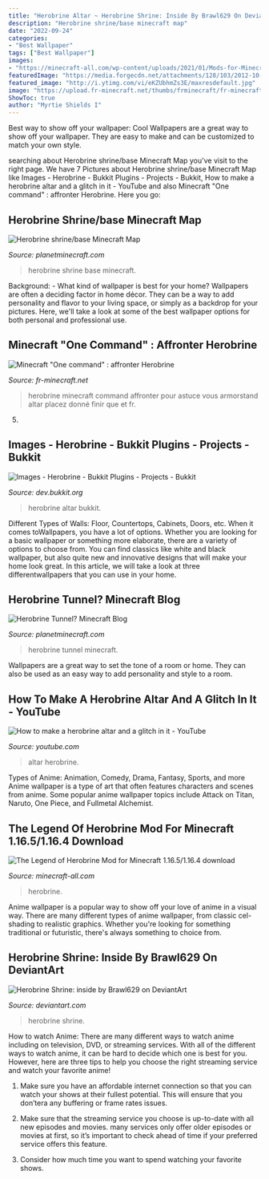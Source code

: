 ```yaml
---
title: "Herobrine Altar ~ Herobrine Shrine: Inside By Brawl629 On Deviantart"
description: "Herobrine shrine/base minecraft map"
date: "2022-09-24"
categories:
- "Best Wallpaper"
tags: ["Best Wallpaper"]
images:
- "https://minecraft-all.com/wp-content/uploads/2021/01/Mods-for-Minecraft-download-768x379.png"
featuredImage: "https://media.forgecdn.net/attachments/128/103/2012-10-18_07.40.53.png"
featured_image: "http://i.ytimg.com/vi/eKZUbhmZs3E/maxresdefault.jpg"
image: "https://upload.fr-minecraft.net/thumbs/frminecraft/fr-minecraft_9VFB_2015-07-26-20-23-06.png"
ShowToc: true
author: "Myrtie Shields I"
---
```



Best way to show off your wallpaper:
Cool Wallpapers are a great way to show off your wallpaper. They are easy to make and can be customized to match your own style.

	

		
searching about Herobrine shrine/base Minecraft Map you've visit to the right page. We have 7 Pictures about Herobrine shrine/base Minecraft Map like Images - Herobrine - Bukkit Plugins - Projects - Bukkit, How to make a herobrine altar and a glitch in it - YouTube and also Minecraft &quot;One command&quot; : affronter Herobrine. Here you go:
		
    
## Herobrine Shrine/base Minecraft Map

<img loading=lazy src="https://static.planetminecraft.com/files/resource_media/screenshot/1220/2012-05-20_073512_2312679.jpg" onerror="this.onerror=null;this.src='https://tse2.mm.bing.net/th?id=OIP.S8X8ZRjUxoQVp42P9NqCiwHaEj&amp;pid=15.1';" alt="Herobrine shrine/base Minecraft Map">

_Source: planetminecraft.com_

>herobrine shrine base minecraft. 

	

Background: - What kind of wallpaper is best for your home?
Wallpapers are often a deciding factor in home décor. They can be a way to add personality and flavor to your living space, or simply as a backdrop for your pictures. Here, we'll take a look at some of the best wallpaper options for both personal and professional use.

    
## Minecraft &quot;One Command&quot; : Affronter Herobrine

<img loading=lazy src="https://upload.fr-minecraft.net/thumbs/frminecraft/fr-minecraft_9VFB_2015-07-26-20-23-06.png" onerror="this.onerror=null;this.src='https://tse3.mm.bing.net/th?id=OIP.HZohekyo4jjSNBSyrIYx2wHaD3&amp;pid=15.1';" alt="Minecraft &quot;One command&quot; : affronter Herobrine">

_Source: fr-minecraft.net_

>herobrine minecraft command affronter pour astuce vous armorstand altar placez donné finir que et fr. 

	

5.

    
## Images - Herobrine - Bukkit Plugins - Projects - Bukkit

<img loading=lazy src="https://media.forgecdn.net/attachments/128/103/2012-10-18_07.40.53.png" onerror="this.onerror=null;this.src='https://tse4.mm.bing.net/th?id=OIP.1wGNigdsf9dzh33yIJTqkAHaEK&amp;pid=15.1';" alt="Images - Herobrine - Bukkit Plugins - Projects - Bukkit">

_Source: dev.bukkit.org_

>herobrine altar bukkit. 

	

Different Types of Walls: Floor, Countertops, Cabinets, Doors, etc.
When it comes toWallpapers, you have a lot of options. Whether you are looking for a basic wallpaper or something more elaborate, there are a variety of options to choose from. You can find classics like white and black wallpaper, but also quite new and innovative designs that will make your home look great. In this article, we will take a look at three differentwallpapers that you can use in your home.

    
## Herobrine Tunnel? Minecraft Blog

<img loading=lazy src="https://static.planetminecraft.com/files/resource_media/screenshot/1130/2011-07-28_115606_232006.jpg" onerror="this.onerror=null;this.src='https://tse2.mm.bing.net/th?id=OIP.fZZreEkD93F2dQznUtTx-QHaFJ&amp;pid=15.1';" alt="Herobrine Tunnel? Minecraft Blog">

_Source: planetminecraft.com_

>herobrine tunnel minecraft. 

	

Wallpapers are a great way to set the tone of a room or home. They can also be used as an easy way to add personality and style to a room.

    
## How To Make A Herobrine Altar And A Glitch In It - YouTube

<img loading=lazy src="http://i.ytimg.com/vi/eKZUbhmZs3E/maxresdefault.jpg" onerror="this.onerror=null;this.src='https://tse4.mm.bing.net/th?id=OIP.eaTTHPG1hmnwwshcY0nZIQHaEK&amp;pid=15.1';" alt="How to make a herobrine altar and a glitch in it - YouTube">

_Source: youtube.com_

>altar herobrine. 

	

Types of Anime: Animation, Comedy, Drama, Fantasy, Sports, and more
Anime wallpaper is a type of art that often features characters and scenes from anime. Some popular anime wallpaper topics include Attack on Titan, Naruto, One Piece, and Fullmetal Alchemist.

    
## The Legend Of Herobrine Mod For Minecraft 1.16.5/1.16.4 Download

<img loading=lazy src="https://minecraft-all.com/wp-content/uploads/2021/01/Mods-for-Minecraft-download-768x379.png" onerror="this.onerror=null;this.src='https://tse2.mm.bing.net/th?id=OIP.Qyzvf9JfQ3SvFtxE_btUbAHaDp&amp;pid=15.1';" alt="The Legend of Herobrine Mod for Minecraft 1.16.5/1.16.4 download">

_Source: minecraft-all.com_

>herobrine. 

	

Anime wallpaper is a popular way to show off your love of anime in a visual way. There are many different types of anime wallpaper, from classic cel-shading to realistic graphics. Whether you're looking for something traditional or futuristic, there's always something to choice from.

    
## Herobrine Shrine: Inside By Brawl629 On DeviantArt

<img loading=lazy src="https://img00.deviantart.net/d1a9/i/2011/248/b/e/herobrine_shrine__inside_by_brawl629-d490sl0.jpg" onerror="this.onerror=null;this.src='https://tse1.mm.bing.net/th?id=OIP.B9iR90gtjdHizkzFnv82-gHaFj&amp;pid=15.1';" alt="Herobrine Shrine: inside by Brawl629 on DeviantArt">

_Source: deviantart.com_

>herobrine shrine. 

	

How to watch Anime: There are many different ways to watch anime including on television, DVD, or streaming services.
With all of the different ways to watch anime, it can be hard to decide which one is best for you. However, here are three tips to help you choose the right streaming service and watch your favorite anime!
1. Make sure you have an affordable internet connection so that you can watch your shows at their fullest potential. This will ensure that you don’tera any buffering or frame rates issues.

2. Make sure that the streaming service you choose is up-to-date with all new episodes and movies. many services only offer older episodes or movies at first, so it’s important to check ahead of time if your preferred service offers this feature.

3. Consider how much time you want to spend watching your favorite shows.

